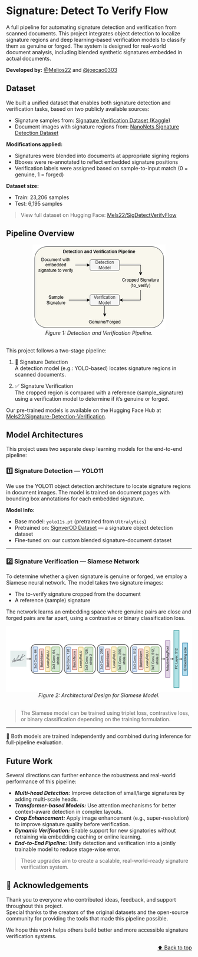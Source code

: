 <a id="readme-top"></a>

# Signature: Detect To Verify Flow

A full pipeline for automating signature detection and verification from scanned documents. This project integrates object detection to localize signature regions and deep learning–based verification models to classify them as genuine or forged. The system is designed for real-world document analysis, including blended synthetic signatures embedded in actual documents.

**Developed by:** [@Melios22](https://github.com/Melios22) and [@joecao0303](https://github.com/joecao0303)


## Dataset
We built a unified dataset that enables both signature detection and verification tasks, based on two publicly available sources:

- Signature samples from: [Signature Verification Dataset (Kaggle)](https://www.kaggle.com/datasets/robinreni/signature-verification-dataset)  
- Document images with signature regions from: [NanoNets Signature Detection Dataset](https://github.com/NanoNets/SignatureDetectionDataset)

**Modifications applied:**
- Signatures were blended into documents at appropriate signing regions
- Bboxes were re-annotated to reflect embedded signature positions
- Verification labels were assigned based on sample-to-input match (0 = genuine, 1 = forged)

**Dataset size:**
- Train: 23,206 samples  
- Test: 6,195 samples

> View full dataset on Hugging Face: [Mels22/SigDetectVerifyFlow](https://huggingface.co/datasets/Mels22/SigDetectVerifyFlow)



## Pipeline Overview
<div style="text-align: center;">
    <img src="assets/pipeline.png" alt="pipeline" style="display: block; margin: auto;">
    <div style="font-style: italic;">Figure 1: Detection and Verification Pipeline.</div>
</div>
<br>

This project follows a two-stage pipeline:

1. 🔎 Signature Detection  
   A detection model (e.g.: YOLO-based) locates signature regions in scanned documents.

2. ✅ Signature Verification  
   The cropped region is compared with a reference (sample_signature) using a verification model to determine if it’s genuine or forged.

Our pre-trained models is available on the Hugging Face Hub at [Mels22/Signature-Detection-Verification](https://huggingface.co/Mels22/Signature-Detection-Verification).





## Model Architectures

This project uses two separate deep learning models for the end-to-end pipeline:


### 1️⃣ Signature Detection — YOLO11

We use the YOLO11 object detection architecture to locate signature regions in document images. The model is trained on document pages with bounding box annotations for each embedded signature.

**Model Info:**
- Base model: `yolo11s.pt` (pretrained from `Ultralytics`)
- Pretrained on: [SignverOD Dataset](https://www.kaggle.com/datasets/victordibia/signverod) — a signature object detection dataset
- Fine-tuned on: our custom blended signature-document dataset

---

### 2️⃣ Signature Verification — Siamese Network

To determine whether a given signature is genuine or forged, we employ a Siamese neural network. The model takes two signature images:
- The to-verify signature cropped from the document
- A reference (sample) signature

The network learns an embedding space where genuine pairs are close and forged pairs are far apart, using a contrastive or binary classification loss.

<div style="text-align: center;">
    <img src="assets/siamese_structure.jpg" alt="siamese_model" style="display: block; margin: auto;">
    <div style="font-style: italic;">Figure 2: Architectural Design for Siamese Model.</div>
</div>
<br>

> The Siamese model can be trained using triplet loss, contrastive loss, or binary classification depending on the training formulation.

---

🧩 Both models are trained independently and combined during inference for full-pipeline evaluation.


## Future Work

Several directions can further enhance the robustness and real-world performance of this pipeline:
- ***Multi-head Detection:*** Improve detection of small/large signatures by adding multi-scale heads.
- ***Transformer-based Models:*** Use attention mechanisms for better context-aware detection in complex layouts.
- ***Crop Enhancement:*** Apply image enhancement (e.g., super-resolution) to improve signature quality before verification.
- ***Dynamic Verification:*** Enable support for new signatories without retraining via embedding caching or online learning.
- ***End-to-End Pipeline:*** Unify detection and verification into a jointly trainable model to reduce stage-wise error.

> These upgrades aim to create a scalable, real-world–ready signature verification system.


## 🙏 Acknowledgements

Thank you to everyone who contributed ideas, feedback, and support throughout this project.  
Special thanks to the creators of the original datasets and the open-source community for providing the tools that made this pipeline possible.

We hope this work helps others build better and more accessible signature verification systems.

<p align="right">
  <a href="#readme-top">⬆️ Back to top</a>
</p>








